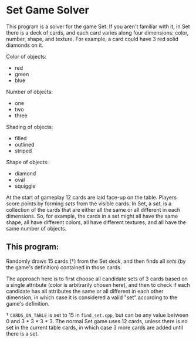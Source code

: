 # Set Game Solver

This program is a solver for the game Set.
If you aren't familiar with it, in Set there is a deck
of cards, and each card varies along four dimensions:
color, number, shape, and texture. For example, a card
could have 3 red solid diamonds on it.

Color of objects:

- red
- green
- blue

Number of objects:

- one
- two
- three

Shading of objects:

- filled
- outlined
- striped

Shape of objects:

- diamond
- oval
- squiggle

At the start of gameplay 12 cards are laid face-up on the table.
Players score points by forming _sets_ from the visible cards.
In Set, a _set_, is a collection of the cards that are either
all the same or all different in each dimensions.
So, for example, the cards in a set might all have the same shape,
all have different colors, all have different textures, and
all have the same number of objects.

## This program:

Randomly draws 15 cards (†) from the Set deck, and then finds all
_sets_ (by the game's definition) contained in those cards.

The approach here is to first choose all candidate sets of 3 cards based on
a single attribute (color is arbitrarily chosen here), and then
to check if each candidate has all attributes the same or all different
in each other dimension, in which case it is considered a valid "set"
according to the game's definition.

† `CARDS_ON_TABLE` is set to 15 in `find_set.cpp`, but can be any value between
0 and 3 \* 3 \* 3 \* 3. The normal Set game uses 12 cards, unless there is
no set in the current table cards, in which case 3 more cards are added
until there is a set.
